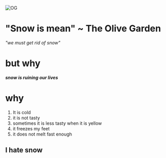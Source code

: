 ![OG](https://media.olivegarden.com/en_us/images/marketing/olive-garden-restaurants-italian-style-g2-rdv.jpg)

# "Snow is mean" ~ The Olive Garden
*"we must get rid of snow"*
# but why
***snow is ruining our lives***
# why 
1. It is cold
2. it is not tasty
3. sometimes it is less tasty when it is yellow
4. it freezes my feet
5. it does not melt fast enough

## I hate snow
